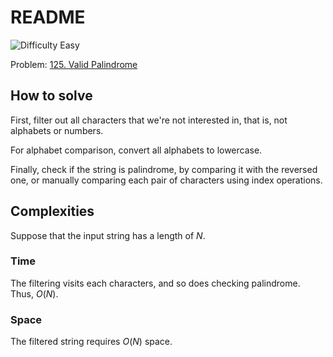 # README

![Difficulty Easy](https://img.shields.io/badge/Difficulty-Easy-green)

Problem: [125. Valid Palindrome][problem]

[problem]: https://leetcode.com/problems/valid-palindrome/description/


## How to solve

First, filter out all characters that we're not interested in, that is, not alphabets or numbers.

For alphabet comparison, convert all alphabets to lowercase.

Finally, check if the string is palindrome, by comparing it with the reversed one, or manually comparing each pair of characters using index operations.



## Complexities

Suppose that the input string has a length of $N$.

### Time

The filtering visits each characters, and so does checking palindrome. Thus, $O(N)$.

### Space

The filtered string requires $O(N)$ space.
